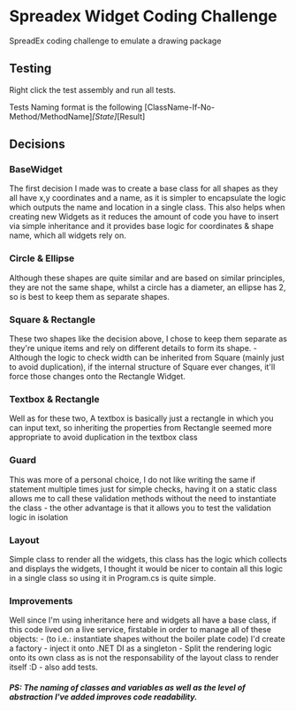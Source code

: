 # Spreadex Widget Coding Challenge

SpreadEx coding challenge to emulate a drawing package

## Testing

Right click the test assembly and run all tests.

Tests Naming format is the following [ClassName-If-No-Method/MethodName]_[State]_[Result]

## Decisions

### BaseWidget

The first decision I made was to create a base class for all shapes as they all have x,y coordinates and a name, as it is simpler to encapsulate the logic which outputs the name and location
in a single class. This also helps when creating new Widgets as it reduces the amount of code you have to insert via simple inheritance and it provides base logic for coordinates & shape name, which all widgets rely on.

### Circle & Ellipse

Although these shapes are quite similar and are based on similar principles, they are not the same shape, whilst a circle has a diameter, an ellipse has 2, so is best to keep them as separate shapes.

### Square & Rectangle

These two shapes like the decision above, I chose to keep them separate as they're unique items and rely on different details to form its shape.
    - Although the logic to check width can be inherited from Square (mainly just to avoid duplication), if the internal structure of Square ever changes, it'll force those changes onto the Rectangle Widget.

### Textbox & Rectangle

Well as for these two, A textbox is basically just a rectangle in which you can input text, so inheriting the properties from Rectangle seemed more appropriate to avoid duplication in the textbox class

### Guard

This was more of a personal choice, I do not like writing the same if statement multiple times just for simple checks, having it on a static class allows me to call these validation methods without the need to instantiate the class
    - the other advantage is that it allows you to test the validation logic in isolation

### Layout

Simple class to render all the widgets, this class has the logic which collects and displays the widgets, I thought it would be nicer to contain all this logic in a single class so using it in Program.cs is quite simple.

### Improvements

Well since I'm using inheritance here and widgets all have a base class, if this code lived on a live service, firstable in order to manage all of these objects:
    - (to i.e.: instantiate shapes without the boiler plate code) I'd create a factory
        - inject it onto .NET DI as a singleton
    - Split the rendering logic onto its own class as is not the responsability of the layout class to render itself :D
        - also add tests.

##### PS: The naming of classes and variables as well as the level of abstraction I've added improves code readability.